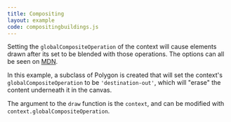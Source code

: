 ```yaml
---
title: Compositing
layout: example
code: compositingbuildings.js
---
```


Setting the `globalCompositeOperation` of the context will cause elements drawn after its set to be blended with those operations.
The options can all be seen on [MDN](https://developer.mozilla.org/en-US/docs/Web/API/CanvasRenderingContext2D/globalCompositeOperation).

In this example, a subclass of Polygon is created that will set the context's `globalCompositeOperation` to be `'destination-out'`, which will "erase" the content underneath it in the canvas.

The argument to the `draw` function is the `context`, and can be modified with `context.globalCompositeOperation`.
